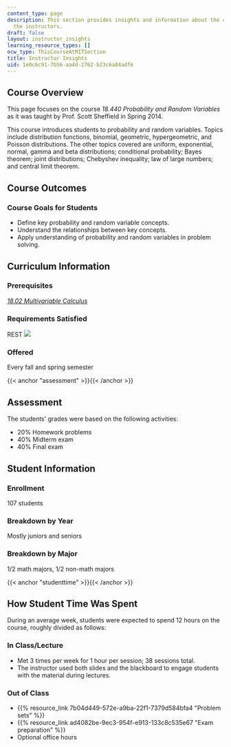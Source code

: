 ```yaml
---
content_type: page
description: This section provides insights and information about the course from
  the instructors.
draft: false
layout: instructor_insights
learning_resource_types: []
ocw_type: ThisCourseAtMITSection
title: Instructor Insights
uid: 1e0c6c91-7b56-aa4d-2762-b23c6a84adfe
---
```

## Course Overview

This page focuses on the course _18.440 Probability and Random Variables_ as it was taught by Prof. Scott Sheffield in Spring 2014.

This course introduces students to probability and random variables. Topics include distribution functions, binomial, geometric, hypergeometric, and Poisson distributions. The other topics covered are uniform, exponential, normal, gamma and beta distributions; conditional probability; Bayes theorem; joint distributions; Chebyshev inequality; law of large numbers; and central limit theorem.

## Course Outcomes

### Course Goals for Students

- Define key probability and random variable concepts.
- Understand the relationships between key concepts.
- Apply understanding of probability and random variables in problem solving.

## Curriculum Information

### Prerequisites

[_18.02 Multivariable Calculus_](/courses/18-02sc-multivariable-calculus-fall-2010)

### Requirements Satisfied

REST ![](/images/educator/icon-question-rest.png)

### Offered

Every fall and spring semester

{{< anchor "assessment" >}}{{< /anchor >}}

## Assessment

The students' grades were based on the following activities:

- 20% Homework problems
- 40% Midterm exam
- 40% Final exam

## Student Information

### Enrollment

107 students

### Breakdown by Year

Mostly juniors and seniors

### Breakdown by Major

1/2 math majors, 1/2 non-math majors

{{< anchor "studenttime" >}}{{< /anchor >}}

## How Student Time Was Spent

During an average week, students were expected to spend 12 hours on the course, roughly divided as follows:

### In Class/Lecture

- Met 3 times per week for 1 hour per session; 38 sessions total.
- The instructor used both slides and the blackboard to engage students with the material during lectures.

### Out of Class

- {{% resource_link 7b04d449-572e-a9ba-22f1-7379d584bfa4 "Problem sets" %}}
- {{% resource_link ad4082be-9ec3-954f-e913-133c8c535e67 "Exam preparation" %}}
- Optional office hours